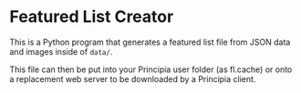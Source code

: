 # Featured List Creator
This is a Python program that generates a featured list file from JSON data and images inside of `data/`.

This file can then be put into your Principia user folder (as fl.cache) or onto a replacement web server to be downloaded by a Principia client.